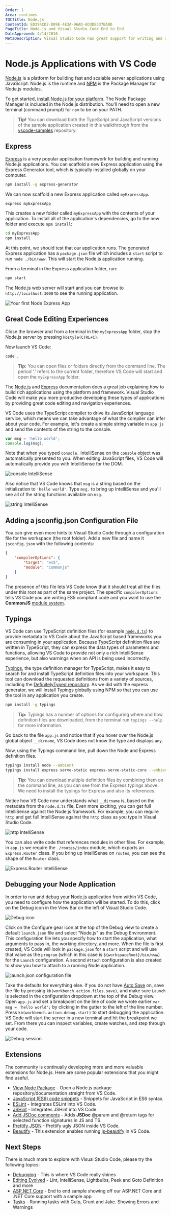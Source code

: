 ```yaml
---
Order: 1
Area: runtimes
TOCTitle: Node.js
ContentId: ED394CD2-D09E-4E3A-96AD-6D3D8337BA9D
PageTitle: Node.js and Visual Studio Code End to End
DateApproved: 4/14/2016
MetaDescription: Visual Studio Code has great support for writing and debugging Node.js applications.  At the heart of VS Code is a Node server so we use these features day-in day-out.
---
```


# Node.js Applications with VS Code

[Node.js](https://nodejs.org/) is a platform for building fast and scalable server applications using JavaScript. Node.js is the runtime and [NPM](https://www.npmjs.com/) is the Package Manager for Node.js modules.

To get started, [install Node.js for your platform](https://nodejs.org/en/download/). The Node Package Manager is included in the Node.js distribution. You'll need to open a new terminal (command prompt) for `npm` to be on your PATH.

> **Tip!** You can download both the TypeScript and JavaScript versions of the sample application created in this walkthrough from the [vscode-samples](https://github.com/Microsoft/vscode-samples/archive/master.zip) repository.

## Express

[Express](http://expressjs.com/) is a very popular application framework for building and running Node.js applications. You can scaffold a new Express application using the Express Generator tool, which is typically installed globally on your computer.

```bash
npm install -g express-generator
```

We can now scaffold a new Express application called `myExpressApp`.

```bash
express myExpressApp
```

This creates a new folder called `myExpressApp` with the contents of your application.  To install all of the application's dependencies, go to the new folder and execute `npm install`:

```bash
cd myExpressApp
npm install
```

At this point, we should test that our application runs. The generated Express application has a `package.json` file which includes a `start` script to run `node ./bin/www`.  This will start the Node.js application running.

From a terminal in the Express application folder, run:

```bash
npm start
```

The Node.js web server will start and you can browse to `http://localhost:3000` to see the running application.

![Your first Node Express App](images/nodejs/express.png)

## Great Code Editing Experiences

Close the browser and from a terminal in the `myExpressApp` folder, stop the Node.js server by pressing `kbstyle(CTRL+C)`.

Now launch VS Code:

```bash
code .
```

>**Tip:** You can open files or folders directly from the command line.  The period '.' refers to the current folder, therefore VS Code will start and open the `myExpressApp` folder.

The [Node.js](https://nodejs.org/api/) and [Express](http://expressjs.com/api.html) documentation does a great job explaining how to build rich applications using the platform and framework. Visual Studio Code will make you more productive developing these types of applications by providing great code editing and navigation experiences.

VS Code uses the TypeScript compiler to drive its JavaScript language service, which means we can take advantage of what the compiler can infer about your code. For example, let's create a simple string variable in `app.js` and send the contents of the string to the console.

```javascript
var msg = 'hello world';
console.log(msg);
```

Note that when you typed `console.` IntelliSense on the `console` object was automatically presented to you. When editing JavaScript files, VS Code will automatically provide you with IntelliSense for the DOM.

![console IntelliSense](images/nodejs/consoleintellisense.png)

Also notice that VS Code knows that `msg` is a string based on the initialization to `'hello world'`.  Type `msg.` to bring up IntelliSense and you'll see all of the string functions available on `msg`.

![string IntelliSense](images/nodejs/stringintellisense.png)

## Adding a jsconfig.json Configuration File

You can give even more hints to Visual Studio Code through a configuration file for the workspace (the root folder). Add a new file and name it `jsconfig.json` with the following contents:

```json
{
    "compilerOptions": {
        "target": "es5",
        "module": "commonjs"
    }
}
```

The presence of this file lets VS Code know that it should treat all the files under this root as part of the same project.  The specific `compilerOptions` tells VS Code you are writing ES5 compliant code and you want to use the **CommonJS** [module system](http://www.commonjs.org/specs/modules/1.0).

## Typings

VS Code can use TypeScript definition files (for example [`node.d.ts`](https://github.com/DefinitelyTyped/DefinitelyTyped/blob/master/node/node.d.ts)) to provide metadata to VS Code about the JavaScript based frameworks you are consuming in your application. Because TypeScript definition files are written in TypeScript, they can express the data types of parameters and functions, allowing VS Code to provide not only a rich IntelliSense experience, but also warnings when an API is being used incorrectly.

[Typings](https://github.com/typings/typings), the type definition manager for TypeScript, makes it easy to search for and install TypeScript definition files into your workspace. This tool can download the requested definitions from a variety of sources, including the [DefinitelyTyped repository](https://github.com/DefinitelyTyped/DefinitelyTyped). As we did with the express generator, we will install Typings globally using NPM so that you can use the tool in any application you create.

```bash
npm install -g typings
```

>**Tip:** Typings has a number of options for configuring where and how definition files are downloaded, from the terminal run `typings --help` for more information.

Go back to the file `app.js` and notice that if you hover over the Node.js global object `__dirname`, VS Code does not know the type and displays `any`.

Now, using the Typings command line, pull down the Node and Express definition files.

```bash
typings install node --ambient
typings install express serve-static express-serve-static-core --ambient
```

>**Tip:** You can download multiple definition files by combining them on the command line, as you can see from the Express typings above.  We need to install the typings for Express and also its references.

Notice how VS Code now understands what `__dirname` is, based on the metadata from the `node.d.ts` file. Even more exciting, you can get full IntelliSense against the Node.js framework. For example, you can require `http` and get full IntelliSense against the `http` class as you type in Visual Studio Code.

![http IntelliSense](images/nodejs/intellisense.png)

You can also write code that references modules in other files. For example, in `app.js` we require the `./routes/index` module, which exports an `Express.Router` class. If you bring up IntelliSense on `routes`, you can see the shape of the `Router` class.

![Express.Router IntelliSense](images/nodejs/moduleintellisense.png)

## Debugging your Node Application

In order to run and debug your Node.js application from within VS Code, you need to configure how the application will be started. To do this, click on the Debug icon in the View Bar on the left of Visual Studio Code.

![Debug icon](images/nodejs/debugicon.png)

Click on the Configure gear icon at the top of the Debug view to create a default `launch.json` file and select "Node.js" as the Debug Environment. This configuration file lets you specify how to start the application, what arguments to pass in, the working directory, and more. When the file is first created, VS Code will look in `package.json` for a `start` script and will use that value as the `program` (which in this case is `${workspaceRoot}/bin/www`) for the `Launch` configuration. A second `Attach` configuration is also created to show you how to attach to a running Node application.

![launch.json configuration file](images/nodejs/launchjson.png)

Take the defaults for everything else. If you do not have [Auto Save](/docs/editor/codebasics.md#saveauto-save) on, save the file by pressing `kb(workbench.action.files.save)`, and make sure `Launch` is selected in the configuration dropdown at the top of the Debug view. Open `app.js` and set a breakpoint on the line of code we wrote earlier `var msg = 'hello world';` by clicking in the gutter to the left of the line number. Press `kb(workbench.action.debug.start)` to start debugging the application. VS Code will start the server in a new terminal and hit the breakpoint we set. From there you can inspect variables, create watches, and step through your code.

![Debug session](images/nodejs/debugsession.png)

## Extensions

The community is continually developing more and more valuable extensions for Node.js. Here are some popular extensions that you might find useful.

* [View Node Package](https://marketplace.visualstudio.com/items?itemName=dkundel.vscode-npm-source) - Open a Node.js package repository/documentation straight from VS Code.
* [JavaScript (ES6) code snippets](https://marketplace.visualstudio.com/items?itemName=xabikos.JavaScriptSnippets) - Snippets for JavaScript in ES6 syntax.
* [ESLint](https://marketplace.visualstudio.com/items?itemName=dbaeumer.vscode-eslint) - Integrates ESLint into VS Code.
* [JSHint](https://marketplace.visualstudio.com/items?itemName=dbaeumer.jshint) - Integrates JSHint into VS Code.
* [Add JSDoc comments](https://marketplace.visualstudio.com/items?itemName=stevencl.addDocComments) - Adds **JSDoc** @param and @return tags for selected function signatures in JS and TS.
* [Prettify JSON](https://marketplace.visualstudio.com/items?itemName=mohsen1.prettify-json) - Prettify ugly JSON inside VS Code.
* [Beautify](https://marketplace.visualstudio.com/items?itemName=HookyQR.beautify) - This extension enables running [js-beautify](http://jsbeautifier.org/) in VS Code.

## Next Steps

There is much more to explore with Visual Studio Code, please try the following topics:

* [Debugging](/docs/editor/debugging.md) - This is where VS Code really shines
* [Editing Evolved](/docs/editor/editingevolved.md) - Lint, IntelliSense, Lightbulbs, Peek and Goto Definition and more
* [ASP.NET Core](/docs/runtimes/ASPnet5.md) - End to end sample showing off our ASP.NET Core and .NET Core support with a sample app
* [Tasks](/docs/editor/tasks.md) - Running tasks with Gulp, Grunt and Jake.  Showing Errors and Warnings

